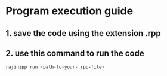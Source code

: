 # Program execution guide

## 1. save the code using the extension .rpp

## 2.  use this command to run the code

```sh
rajinipp run <path-to-your-.rpp-file>
```
